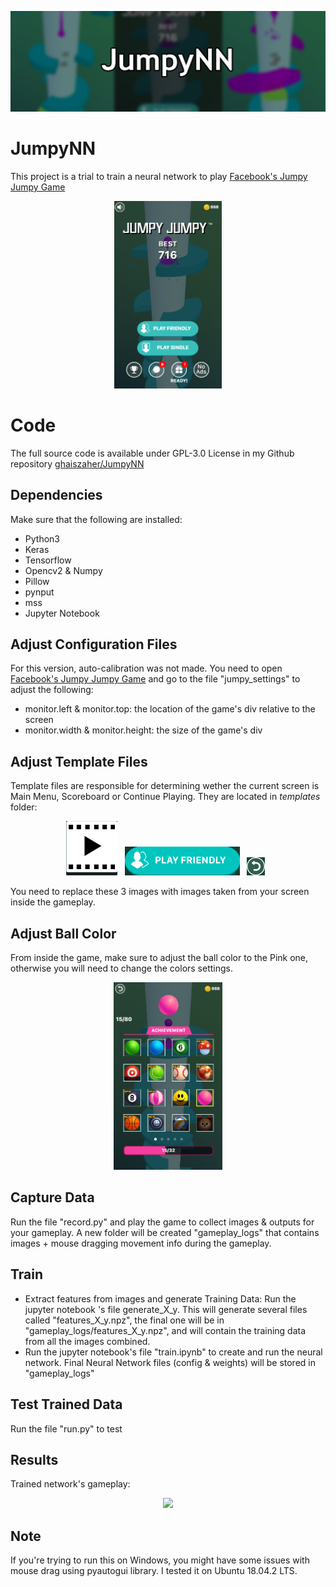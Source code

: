 <p align="center">
 <img src="images/banner_cropped.png">
</p>

# JumpyNN

This project is a trial to train a neural network to play [Facebook's Jumpy Jumpy Game](https://www.facebook.com/instantgames/198982457542294)

<p align="center">
 <img src="images/game.png" height="300">
</p>

# Code

The full source code is available under GPL-3.0 License in my Github repository [ghaiszaher/JumpyNN](https://github.com/ghaiszaher/JumpyNN)


## Dependencies

Make sure that the following are installed:
* Python3
* Keras
* Tensorflow
* Opencv2 & Numpy
* Pillow
* pynput
* mss
* Jupyter Notebook

## Adjust Configuration Files
For this version, auto-calibration was not made. You need to open [Facebook's Jumpy Jumpy Game](https://www.facebook.com/instantgames/198982457542294) and go to the file "jumpy_settings" to adjust the following:
* monitor.left & monitor.top: the location of the game's div relative to the screen
* monitor.width & monitor.height: the size of the game's div

## Adjust Template Files
Template files are responsible for determining wether the current screen is Main Menu, Scoreboard or Continue Playing. They are located in _templates_ folder:
<p align="center">
 <img src="templates/template_continue.png"> &nbsp;
 <img src="templates/template_main_menu.png"> &nbsp;
 <img src="templates/template_score_board.png"> &nbsp;
</p>

You need to replace these 3 images with images taken from your screen inside the gameplay.

## Adjust Ball Color
From inside the game, make sure to adjust the ball color to the Pink one, otherwise you will need to change the colors settings.
<p align="center">
 <img src="images/ball.png" height="300">
</p>

## Capture Data
Run the file "record.py" and play the game to collect images & outputs for your gameplay.
A new folder will be created "gameplay_logs" that contains images + mouse dragging movement info during the gameplay.

## Train
* Extract features from images and generate Training Data: Run the jupyter notebook 's file generate_X_y. This will generate several files called "features_X_y.npz", the final one will be in "gameplay_logs/features_X_y.npz", and will contain the training data from all the images combined.
* Run the jupyter notebook's file "train.ipynb" to create and run the neural network. Final Neural Network files (config & weights) will be stored in "gameplay_logs"

## Test Trained Data
Run the file "run.py" to test

## Results
Trained network's gameplay:
<p align="center">
 <img src="images/gameplay_trained.gif" height="300">
</p>


## Note
If you're trying to run this on Windows, you might have some issues with mouse drag using pyautogui library. I tested it on Ubuntu 18.04.2 LTS.
